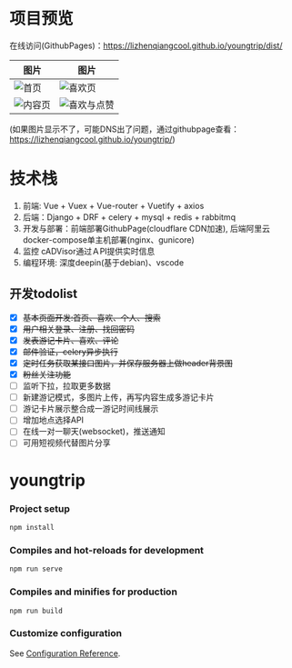 # 项目预览
在线访问(GithubPages)：<https://lizhenqiangcool.github.io/youngtrip/dist/>

|图片|图片|
|---|---|
|![首页](https://lizhenqiangcool.github.io/youngtrip/img/youngtrip1.png)| ![喜欢页](https://lizhenqiangcool.github.io/youngtrip/img/youngtrip4.png)|
|![内容页](https://lizhenqiangcool.github.io/youngtrip/img/youngtrip2.png)|  ![喜欢与点赞](https://lizhenqiangcool.github.io/youngtrip/img/youngtrip3.png)|

(如果图片显示不了，可能DNS出了问题，通过githubpage查看：<https://lizhenqiangcool.github.io/youngtrip/>)

# 技术栈
1. 前端: Vue + Vuex + Vue-router + Vuetify + axios
2. 后端：Django + DRF + celery + mysql + redis + rabbitmq
3. 开发与部署：前端部署GithubPage(cloudflare CDN加速), 后端阿里云docker-compose单主机部署(nginx、gunicore)
4. 监控 cADVisor通过ＡPI提供实时信息
5. 编程环境: 深度deepin(基于debian)、vscode

## 开发todolist
- [x] ~~基本页面开发:首页、喜欢、个人、搜索~~
- [x] ~~用户相关登录、注册、找回密码~~
- [x] ~~发表游记卡片、喜欢、评论~~
- [x] ~~邮件验证，celery异步执行~~
- [x] ~~定时任务获取某接口图片，并保存服务器上做header背景图~~
- [x] ~~粉丝关注功能~~
- [ ] 监听下拉，拉取更多数据
- [ ] 新建游记模式，多图片上传，再写内容生成多游记卡片
- [ ] 游记卡片展示整合成一游记时间线展示
- [ ] 增加地点选择API
- [ ] 在线一对一聊天(websocket)，推送通知
- [ ] 可用短视频代替图片分享

# youngtrip

### Project setup
```
npm install
```

### Compiles and hot-reloads for development
```
npm run serve
```

### Compiles and minifies for production
```
npm run build
```

### Customize configuration
See [Configuration Reference](https://cli.vuejs.org/config/).
